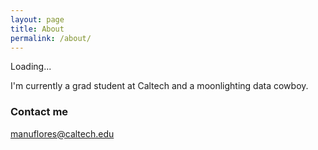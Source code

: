 ```yaml
---
layout: page
title: About
permalink: /about/
---
```


Loading...

I'm currently a grad student at Caltech and a moonlighting data cowboy. 


### Contact me

[manuflores@caltech.edu](mailto:manuflores@caltech.edu)
